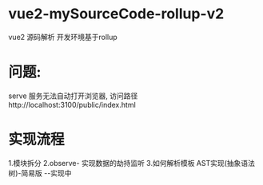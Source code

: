 # vue2-mySourceCode-rollup-v2
vue2 源码解析  开发环境基于rollup 
# 问题:
serve 服务无法自动打开浏览器, 访问路径http://localhost:3100/public/index.html

# 实现流程
1.模块拆分
2.observe- 实现数据的劫持监听
3.如何解析模板 AST实现(抽象语法树)-简易版  --实现中